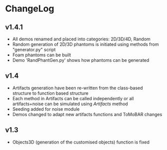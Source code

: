 # ChangeLog

## v1.4.1
* All demos renamed and placed into categories: 2D/3D/4D, Random
* Random generation of 2D/3D phantoms is initiated using methods from "generator.py" script
* Foam phantoms can be built
* Demo 'RandPhantGen.py' shows how phantoms can be generated

## v1.4

* Artifacts generation have been re-written from the class-based structure to function based structure
* Each method in Artifacts can be called independently or all artifacts+noise can be simulated using _Artifacts_ method
* Seeding added for noise module
* Demos changed to adapt new artifacts functions and ToMoBAR changes

## v1.3

* Objects3D (generation of the customised objects) function is fixed

